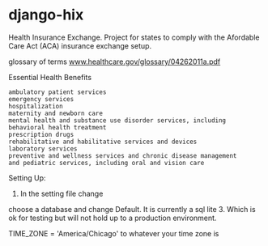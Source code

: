 django-hix
==========

Health Insurance Exchange.  Project for states to comply with the Afordable Care Act (ACA) insurance exchange setup.


glossary of terms
www.healthcare.gov/glossary/04262011a.pdf


Essential Health Benefits

    ambulatory patient services
    emergency services
    hospitalization
    maternity and newborn care
    mental health and substance use disorder services, including behavioral health treatment
    prescription drugs
    rehabilitative and habilitative services and devices
    laboratory services
    preventive and wellness services and chronic disease management
    and pediatric services, including oral and vision care





Setting Up:
1.  In the setting file
 change
 
 choose a database and change Default.  It is currently a sql lite 3.  Which is ok for
 testing but will not hold up to a production environment.
 
 TIME_ZONE = 'America/Chicago'
 to whatever your time zone is
 